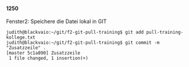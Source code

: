 #### 1250

Fenster2: Speichere die Datei lokal in GIT

```
judith@blackvaio:~/git/f2-git-pull-training$ git add pull-training-kollege.txt
judith@blackvaio:~/git/f2-git-pull-training$ git commit -m "Zusatzzeile" .
[master 5c1a890] Zusatzzeile
 1 file changed, 1 insertion(+)
```

